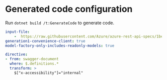 # Generated code configuration

Run `dotnet build /t:GenerateCode` to generate code.

``` yaml
input-file:
    -  https://raw.githubusercontent.com/Azure/azure-rest-api-specs/1be09531e4c6edeafde41d6562371566d39669e8/specification/applicationinsights/data-plane/Monitor.Exporters/preview/v2.1/swagger.json
generation1-convenience-client: true
model-factory-only-includes-readonly-models: true
```

``` yaml
directive:
- from: swagger-document
  where: $.definitions.*
  transform: >
    $["x-accessibility"]="internal"
```
